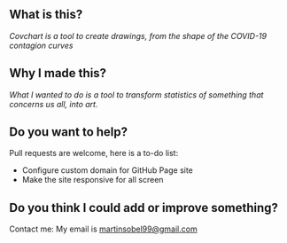 ## What is this?
*Covchart is a tool to create drawings, from the shape of the COVID-19 contagion curves*

## Why I made this?
*What I wanted to do is a tool to transform statistics of something that concerns us all, into art.*

## Do you want to help?
Pull requests are welcome, here is a to-do list:
- Configure custom domain for GitHub Page site
- Make the site responsive for all screen

## Do you think I could add or improve something?
Contact me: My email is martinsobel99@gmail.com